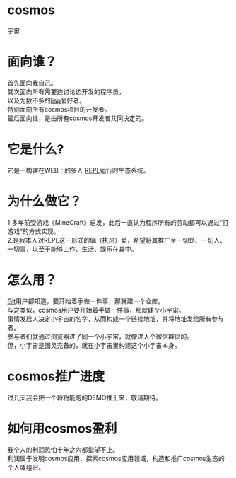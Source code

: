 # cosmos
宇宙

# 面向谁？
首先面向我自己。   
其次面向所有需要边讨论边开发的程序员，    
以及为数不多的[lisp][3]爱好者。  
特别面向所有cosmos项目的开发者。  
最后面向谁，是由所有cosmos开发者共同决定的。   

[3]:https://en.wikipedia.org/wiki/Lisp

# 它是什么?
它是一构建在WEB上的多人 [REPL][1]运行时生态系统。


[1]: https://en.wikipedia.org/wiki/Read%E2%80%93eval%E2%80%93print_loop


# 为什么做它？
1.多年前受游戏《MineCraft》启发，此后一直认为程序所有的劳动都可以通过“打游戏”的方式实现。     
2.是我本人对REPL这一形式的偏（执热）爱，希望将其推广至一切处、一切人、一切事，以至于能够工作、生活、娱乐在其中。     


# 怎么用？
[Git][2]用户都知道，要开始着手做一件事，那就建一个仓库。     
与之类似，cosmos用户要开始着手做一件事，那就建个小宇宙。     
事情发启人决定小宇宙的名字，从而构成一个链接地址，并将地址发给所有参与者。      
参与者们就通过浏览器进了同一个小宇宙，就像进入个微信群似的。     
但，小宇宙是图灵完备的，就在小宇宙里构建这个小宇宙本身。      


[2]: https://en.wikipedia.org/wiki/Git


# cosmos推广进度
过几天我会把一个将将能跑的DEMO推上来，敬请期待。    


# 如何用cosmos盈利
我个人的利润恐怕十年之内都指望不上。    
利润属于发明cosmos应用，探索cosmos应用领域，构造和推广cosmos生态的个人或组织。    

